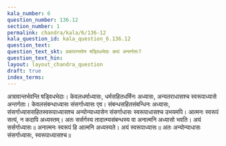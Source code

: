 ```yaml
---
kala_number: 6
question_number: 136.12
section_number: 1
permalink: chandra/kala/6/136-12
kala_question_id: kala_question_6.136.12
question_text: 
question_text_skt: प्रकारान्तरेण षड्विधभेदाः कथं अन्तर्गताः?
question_text_hin: 
layout: layout_chandra_question
draft: true
index_terms:
---
```


<!-- skt-start -->
अत्रावान्तर्भवन्ति षड्विधभेदाः। केवलधर्माध्यासः, धर्मसहितधर्मिनः अध्यासः, अन्यतराधासश्च स्वरूपाध्यासे अन्तर्गताः। केवलसंबन्धाध्यासः संसर्गाध्यासः एव। संबन्धसहितसंबन्धिनः अध्यासः, संसर्गाध्याससहितस्वरूपाध्यासश्च अन्योन्याध्यासेन संसर्गाधासः स्वरूपाधासश्च उभयमपि।
आत्मनः स्वरूपं सत्यं, न कदापि अध्यस्तम्। अतः सर्सर्गस्य तादात्म्यसंबन्धस्य वा अनात्मनि अध्यासो भवति। अयं सर्सर्गाध्यासः॥ अनात्मनः स्वरूपं हि आत्मनि अध्यस्यते। अयं स्वरूपाध्यासः॥ अतः अन्योन्याधासः संसर्गाध्यासः, स्वरूपाध्यासश्च॥
<!-- skt-end -->

<!-- eng-start -->
<!-- eng-end -->

